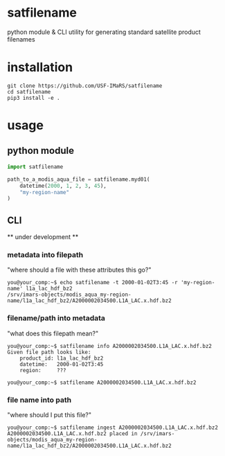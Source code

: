 # satfilename
python module &amp; CLI utility for generating standard satellite product filenames

# installation
```
git clone https://github.com/USF-IMaRS/satfilename
cd satfilename
pip3 install -e .
```

# usage
## python module
```python
import satfilename

path_to_a_modis_aqua_file = satfilename.myd01(
    datetime(2000, 1, 2, 3, 45),
    "my-region-name"
)
```

## CLI
** under development **

### metadata into filepath
"where should a file with these attributes this go?"
```
you@your_comp:~$ echo satfilename -t 2000-01-02T3:45 -r 'my-region-name' l1a_lac_hdf_bz2
/srv/imars-objects/modis_aqua_my-region-name/l1a_lac_hdf_bz2/A2000002034500.L1A_LAC.x.hdf.bz2
```

### filename/path into metadata
"what does this filepath mean?"
```
you@your_comp:~$ satfilename info A2000002034500.L1A_LAC.x.hdf.bz2
Given file path looks like:
    product_id: l1a_lac_hdf_bz2
    datetime:   2000-01-02T3:45
    region:     ???

you@your_comp:~$ satfilename A2000002034500.L1A_LAC.x.hdf.bz2
```

### file name into path
"where should I put this file?"
```
you@your_comp:~$ satfilename ingest A2000002034500.L1A_LAC.x.hdf.bz2
A2000002034500.L1A_LAC.x.hdf.bz2 placed in /srv/imars-objects/modis_aqua_my-region-name/l1a_lac_hdf_bz2/A2000002034500.L1A_LAC.x.hdf.bz2
```
